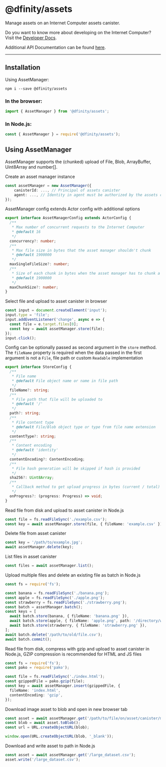 # @dfinity/assets

Manage assets on an Internet Computer assets canister.

Do you want to know more about developing on the Internet Computer? Visit the [Developer Docs](https://internetcomputer.org/docs/home).

Additional API Documentation can be found [here](https://js.icp.build/core/libs/assets/api).

---

## Installation

Using AssetManager:

```shell
npm i --save @dfinity/assets
```

### In the browser:

```ts
import { AssetManager } from '@dfinity/assets';
```

### In Node.js:

```ts
const { AssetManager } = require('@dfinity/assets');
```

## Using AssetManager

AssetManager supports the (chunked) upload of File, Blob, ArrayBuffer, Uint8Array and number[].

Create an asset manager instance

```ts
const assetManager = new AssetManager({
    canisterId: ..., // Principal of assets canister
    agent: ..., // Identity in agent must be authorized by the assets canister to make any changes
});
```

AssetManager config extends Actor config with additional options

```ts
export interface AssetManagerConfig extends ActorConfig {
  /**
   * Max number of concurrent requests to the Internet Computer
   * @default 16
   */
  concurrency?: number;
  /**
   * Max file size in bytes that the asset manager shouldn't chunk
   * @default 1900000
   */
  maxSingleFileSize?: number;
  /**
   * Size of each chunk in bytes when the asset manager has to chunk a file
   * @default 1900000
   */
  maxChunkSize?: number;
}
```

Select file and upload to asset canister in browser

```ts
const input = document.createElement('input');
input.type = 'file';
input.addEventListener('change', async e => {
  const file = e.target.files[0];
  const key = await assetManager.store(file);
});
input.click();
```

Config can be optionally passed as second argument in the `store` method.
The `fileName` property is required when the data passed in the first argument
is not a `File`, file path or custom `Readable` implementation

```ts
export interface StoreConfig {
  /**
   * File name
   * @default File object name or name in file path
   */
  fileName?: string;
  /**
   * File path that file will be uploaded to
   * @default '/'
   */
  path?: string;
  /**
   * File content type
   * @default File/Blob object type or type from file name extension
   */
  contentType?: string;
  /**
   * Content encoding
   * @default 'identity'
   */
  contentEncoding?: ContentEncoding;
  /**
   * File hash generation will be skipped if hash is provided
   */
  sha256?: Uint8Array;
  /**
   * Callback method to get upload progress in bytes (current / total)
   */
  onProgress?: (progress: Progress) => void;
}
```

Read file from disk and upload to asset canister in Node.js

```ts
const file = fs.readFileSync('./example.csv');
const key = await assetManager.store(file, { fileName: 'example.csv' });
```

Delete file from asset canister

```ts
const key = '/path/to/example.jpg';
await assetManager.delete(key);
```

List files in asset canister

```ts
const files = await assetManager.list();
```

Upload multiple files and delete an existing file as batch in Node.js

```ts
const fs = require('fs');

const banana = fs.readFileSync('./banana.png');
const apple = fs.readFileSync('./apple.png');
const strawberry = fs.readFileSync('./strawberry.png');
const batch = assetManager.batch();
const keys = [
  await batch.store(banana, { fileName: 'banana.png' }),
  await batch.store(apple, { fileName: 'apple.png', path: '/directory/with/apples' }),
  await batch.store(strawberry, { fileName: 'strawberry.png' }),
];
await batch.delete('/path/to/old/file.csv');
await batch.commit();
```

Read file from disk, compress with gzip and upload to asset canister in Node.js,
GZIP compression is recommended for HTML and JS files

```ts
const fs = require('fs');
const pako = require('pako');

const file = fs.readFileSync('./index.html');
const gzippedFile = pako.gzip(file);
const key = await assetManager.insert(gzippedFile, {
  fileName: 'index.html',
  contentEncoding: 'gzip',
});
```

Download image asset to blob and open in new browser tab

```ts
const asset = await assetManager.get('/path/to/file/on/asset/canister/motoko.png');
const blob = await asset.toBlob();
const url = URL.createObjectURL(blob);

window.open(URL.createObjectURL(blob, '_blank'));
```

Download and write asset to path in Node.js

```ts
const asset = await assetManager.get('/large_dataset.csv');
asset.write('/large_dataset.csv');
```
